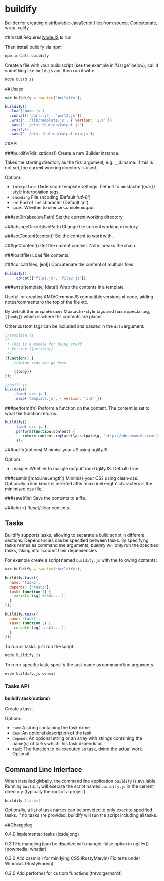 buildify
===

Builder for creating distributable JavaScript files from source. Concatenate, wrap, uglify.


##Install
Requires [NodeJS](http://nodejs.org/#download) to run.

Then install buildify via npm:

```sh
npm install buildify
```

Create a file with your build script (see the example in 'Usage' below), call it something like `build.js` and then run it with:

```sh
node build.js
```

##Usage

```js
var buildify = require('buildify');

buildify()
  .load('base.js')
  .concat(['part1.js', 'part2.js'])
  .wrap('../lib/template.js', { version: '1.0' })
  .save('../distribution/output.js')
  .uglify()
  .save('../distribution/output.min.js');
```

##API

###buildify([dir, options])
Create a new Builder instance.

Takes the starting directory as the first argument, e.g. __dirname. If this is not set, the current working directory is used.

Options:
- `interpolate`   Underscore template settings. Default to mustache {{var}} style interpolation tags.
- `encoding`      File encoding (Default 'utf-8')
- `eol`           End of line character (Default '\n')
- `quiet`         Whether to silence console output


###setDir(absolutePath)
Set the current working directory.


###changeDir(relativePath)
Change the current working directory.


###setContent(content)
Set the content to work with.


###getContent()
Get the current content. Note: breaks the chain.


###load(file)
Load file contents.


###concat(files, [eol])
Concatenate the content of multiple files.

```js
buildify()
    .concat(['file1.js', 'file2.js']);
```


###wrap(template, [data])
Wrap the contents in a template.

Useful for creating AMD/CommonJS compatible versions of code, adding notes/comments to the top of the file etc.

By default the template uses Mustache-style tags and has a special tag, `{{body}}` which is where the contents are placed.

Other custom tags can be included and passed in the `data` argument.

```js
//template.js
/*
 * This is a module for doing stuff.
 * Version {{version}}.
 */
(function() {
    //Setup code can go here

    {{body}}
});

//build.js
buildify()
    .load('src.js')
    .wrap('template.js', { version: '1.0' });
```

###perform(fn)
Perform a function on the content. The content is set to what the function returns.

```js
buildify()
    .load('src.js')
    .perform(function(content) {
        return content.replace(\assetpath\g, 'http://cdn.example.com');
     });
```

###uglify(options)
Minimise your JS using uglifyJS.

Options:
- mangle: Whether to mangle output from UglifyJS. Default: true


###cssmin([maxLineLength])
Minimise your CSS using clean-css.
Optionally a line break is inserted after 'maxLineLength' characters in the minimized css file.


###save(file)
Save the contents to a file.


###clear()
Reset/clear contents.

## Tasks

Buildify supports tasks, allowing to separate a build script in different
sections. Dependencies can be specified between tasks.
By specifying tasks names as command line arguments, buildify will only run
the specified tasks, taking into account their dependencies

For example create a script named `buildify.js` with the following contents:
```js
var buildify = require('buildify');

buildify.task({
  name: 'task2',
  depends: ['task1'],
  task: function () {
    console.log('task2...');
  }
});

buildify.task({
  name: 'task1',
  task: function () {
    console.log('task1...');
  }
});
```

To run all tasks, just run the script:
```sh
node buildify.js
```

To run a specific task, specify the task name as command line arguments.
```sh
node buildify.js concat
```

### Tasks API

#### buildify.task(options)

Create a task.

Options:
- `name`    A string containing the task name
- `desc`    An optional description of the task
- `depends` An optional string or an array with strings containing the name(s)
            of tasks which this task depends on.
- `task`:   The function to be executed as task, doing the actual work.
            Optional.


## Command Line Interface

When installed globally, the command line application `buildify` is available.
Running `buildify` will execute the script named `buildify.js` in the current
directory (typically the root of a project).

```sh
buildify [tasks]
```

Optionally, a list of task names can be provided to only execute specified tasks.
If no tasks are provided, buildify will run the script including all tasks.


##Changelog

0.4.0
Implemented tasks (josdejong)

0.3.1
Fix mangling (can be disabled with mangle: false option in uglify()) (powmedia, whadar)

0.3.0
Add cssmin() for minifying CSS (RustyMarvin)
Fix tests under Windows (RustyMarvin)

0.2.0
Add perform() for custom functions (trevorgerhardt)
